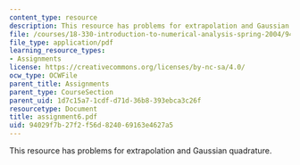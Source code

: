```yaml
---
content_type: resource
description: This resource has problems for extrapolation and Gaussian quadrature.
file: /courses/18-330-introduction-to-numerical-analysis-spring-2004/94029f7b27f2f56d824069163e4627a5_assignment6.pdf
file_type: application/pdf
learning_resource_types:
- Assignments
license: https://creativecommons.org/licenses/by-nc-sa/4.0/
ocw_type: OCWFile
parent_title: Assignments
parent_type: CourseSection
parent_uid: 1d7c15a7-1cdf-d71d-36b8-393ebca3c26f
resourcetype: Document
title: assignment6.pdf
uid: 94029f7b-27f2-f56d-8240-69163e4627a5
---
```

This resource has problems for extrapolation and Gaussian quadrature.